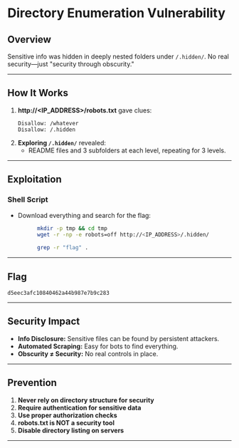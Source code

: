 # Directory Enumeration Vulnerability

## Overview
Sensitive info was hidden in deeply nested folders under `/.hidden/`. No real security—just "security through obscurity."

---

## How It Works

1. **http://<IP_ADDRESS>/robots.txt** gave clues:
   ```
   Disallow: /whatever
   Disallow: /.hidden
   ```
2. **Exploring `/.hidden/`** revealed:
   - README files and 3 subfolders at each level, repeating for 3 levels.

---

## Exploitation

### **Shell Script**

- Download everything and search for the flag:
  ```bash
        mkdir -p tmp && cd tmp
        wget -r -np -e robots=off http://<IP_ADDRESS>/.hidden/

        grep -r "flag" .
  ```

---

## Flag

`d5eec3afc10840462a44b987e7b9c283`

---

## Security Impact

- **Info Disclosure:** Sensitive files can be found by persistent attackers.
- **Automated Scraping:** Easy for bots to find everything.
- **Obscurity ≠ Security:** No real controls in place.

---

## Prevention

1. **Never rely on directory structure for security**
2. **Require authentication for sensitive data**
3. **Use proper authorization checks**
4. **robots.txt is NOT a security tool**
5. **Disable directory listing on servers**

---
